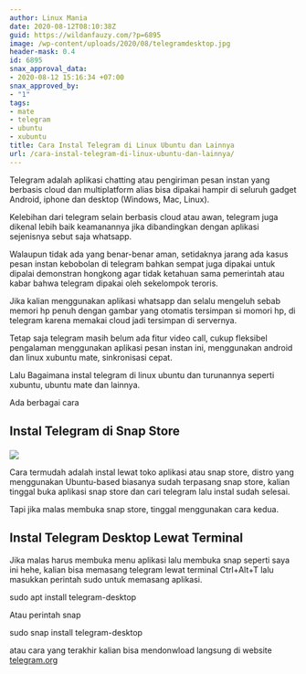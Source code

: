 ```yaml
---
author: Linux Mania
date: 2020-08-12T08:10:38Z
guid: https://wildanfauzy.com/?p=6895
image: /wp-content/uploads/2020/08/telegramdesktop.jpg
header-mask: 0.4
id: 6895
snax_approval_data:
- 2020-08-12 15:16:34 +07:00
snax_approved_by:
- "1"
tags:
- mate
- telegram
- ubuntu
- xubuntu
title: Cara Instal Telegram di Linux Ubuntu dan Lainnya
url: /cara-instal-telegram-di-linux-ubuntu-dan-lainnya/
---
```


Telegram adalah aplikasi chatting atau pengiriman pesan instan yang berbasis cloud dan multiplatform alias bisa dipakai hampir di seluruh gadget Android, iphone dan desktop (Windows, Mac, Linux).

Kelebihan dari telegram selain berbasis cloud atau awan, telegram juga dikenal lebih baik keamanannya jika dibandingkan dengan aplikasi sejenisnya sebut saja whatsapp.

Walaupun tidak ada yang benar-benar aman, setidaknya jarang ada kasus pesan instan kebobolan di telegram bahkan sempat juga dipakai untuk dipalai demonstran hongkong agar tidak ketahuan sama pemerintah atau kabar bahwa telegram dipakai oleh sekelompok teroris.

Jika kalian menggunakan aplikasi whatsapp dan selalu mengeluh sebab memori hp penuh dengan gambar yang otomatis tersimpan si momori hp, di telegram karena memakai cloud jadi tersimpan di servernya.

Tetap saja telegram masih belum ada fitur video call, cukup fleksibel pengalaman menggunakan aplikasi pesan instan ini, menggunakan android dan linux xubuntu mate, sinkronisasi cepat.

Lalu Bagaimana instal telegram di linux ubuntu dan turunannya seperti xubuntu, ubuntu mate dan lainnya.

Ada berbagai cara

## Instal Telegram di Snap Store<figure class="wp-block-image size-large">

![](https://blog.wildanfauzy.com/wp-content/uploads/2020/08/telegram-snap-store.png?resize=670%2C414&#038;ssl=1)

Cara termudah adalah instal lewat toko aplikasi atau snap store, distro yang menggunakan Ubuntu-based biasanya sudah terpasang snap store, kalian tinggal buka aplikasi snap store dan cari telegram lalu instal sudah selesai.

Tapi jika malas membuka snap store, tinggal menggunakan cara kedua.

## Instal Telegram Desktop Lewat Terminal

Jika malas harus membuka menu aplikasi lalu membuka snap seperti saya ini hehe, kalian bisa memasang telegram lewat terminal Ctrl+Alt+T lalu masukkan perintah sudo untuk memasang aplikasi.

sudo apt install telegram-desktop

Atau perintah snap

sudo snap install telegram-desktop

atau cara yang terakhir kalian bisa mendonwload langsung di website [telegram.org](https://desktop.telegram.org/)
